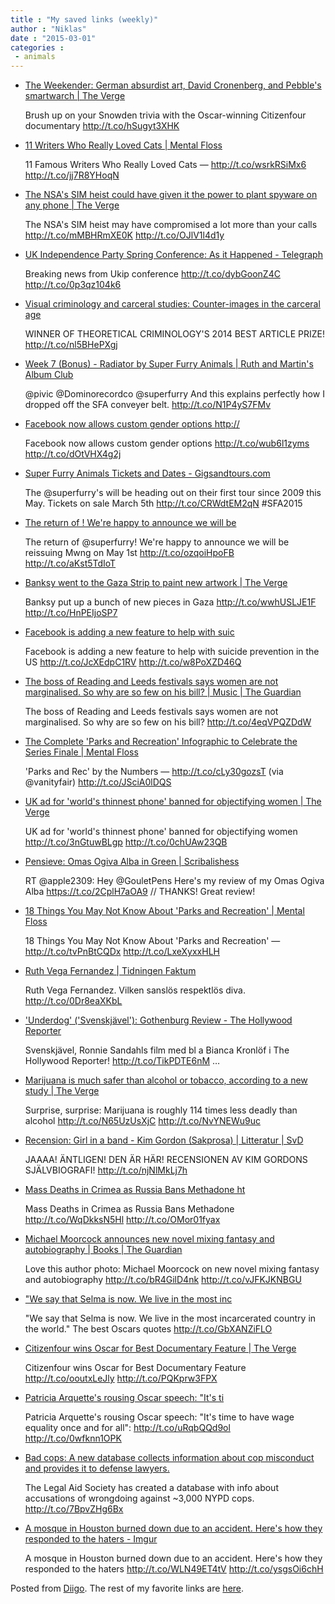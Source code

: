 ```yaml
---
title : "My saved links (weekly)"
author : "Niklas"
date : "2015-03-01"
categories : 
 - animals
---
```


- [The Weekender: German absurdist art, David Cronenberg, and Pebble's smartwarch | The Verge](http://www.theverge.com/2015/2/28/8124109/the-weekender-german-absurdist-art-david-cronenberg-and-pebbles)
    
    Brush up on your Snowden trivia with the Oscar-winning Citizenfour documentary http://t.co/hSugyt3XHK
    
- [11 Writers Who Really Loved Cats | Mental Floss](http://mentalfloss.com/article/49302/11-writers-who-really-loved-cats)
    
    11 Famous Writers Who Really Loved Cats — http://t.co/wsrkRSiMx6 http://t.co/jj7R8YHoqN
    
- [The NSA's SIM heist could have given it the power to plant spyware on any phone | The Verge](http://www.theverge.com/2015/2/24/8101585/the-nsas-sim-heist-could-have-given-it-the-power-to-plant-spyware-on)
    
    The NSA's SIM heist may have compromised a lot more than your calls http://t.co/mMBHRmXE0K http://t.co/OJlV1l4d1y
    
- [UK Independence Party Spring Conference: As it Happened - Telegraph](http://www.telegraph.co.uk/news/politics/ukip/11438422/UK-Independence-Party-Spring-Conference-As-it-Happened.html)
    
    Breaking news from Ukip conference http://t.co/dybGoonZ4C http://t.co/0p3qz104k6
    
- [Visual criminology and carceral studies: Counter-images in the carceral age](http://tcr.sagepub.com/content/18/2/176.full.pdf+html?hootPostID=05a0e28ec60c9e1bd723e9c92db79a26)
    
    WINNER OF THEORETICAL CRIMINOLOGY'S 2014 BEST ARTICLE PRIZE! http://t.co/nl5BHePXgj
    
- [Week 7 (Bonus) - Radiator by Super Furry Animals | Ruth and Martin's Album Club](http://ramalbumclub.com/post/111971027654/week-7-bonus-radiator-by-super-furry-animals)
    
    @pivic @Dominorecordco @superfurry And this explains perfectly how I dropped off the SFA conveyer belt. http://t.co/N1P4yS7FMv
    
- [Facebook now allows custom gender options http://](http://tnw.me/Zie821n)
    
    Facebook now allows custom gender options http://t.co/wub6l1zyms http://t.co/dOtVHX4g2j
    
- [Super Furry Animals Tickets and Dates - Gigsandtours.com](http://www.gigsandtours.com/tour/super-furry-animals/?src=superfurryanimals)
    
    The @superfurry's will be heading out on their first tour since 2009 this May. Tickets on sale March 5th http://t.co/CRWdtEM2qN #SFA2015
    
    
- [The return of ! We're happy to announce we will be](http://smarturl.it/MwngDM)
    
    The return of @superfurry! We're happy to announce we will be reissuing Mwng on May 1st http://t.co/ozqoiHpoFB http://t.co/aKst5TdIoT
    
- [Banksy went to the Gaza Strip to paint new artwork | The Verge](http://www.theverge.com/2015/2/26/8116287/banksy-new-art-gaza-video)
    
    Banksy put up a bunch of new pieces in Gaza http://t.co/wwhUSLJE1F http://t.co/HnPEIjoSP7
    
- [Facebook is adding a new feature to help with suic](http://t.co/JcXEdpC1RV)
    
    Facebook is adding a new feature to help with suicide prevention in the US http://t.co/JcXEdpC1RV http://t.co/w8PoXZD46Q
    
- [The boss of Reading and Leeds festivals says women are not marginalised. So why are so few on his bill? | Music | The Guardian](http://www.theguardian.com/music/musicblog/2015/feb/25/reading-leeds-festivals-why-so-few-women-on-bill)
    
    The boss of Reading and Leeds festivals says women are not marginalised. So why are so few on his bill? http://t.co/4eqVPQZDdW
    
- [The Complete 'Parks and Recreation' Infographic to Celebrate the Series Finale | Mental Floss](http://mentalfloss.com/article/61871/complete-parks-and-recreation-infographic-celebrate-series-finale)
    
    'Parks and Rec' by the Numbers — http://t.co/cLy30gozsT (via @vanityfair) http://t.co/JSciA0lDQS
    
- [UK ad for 'world's thinnest phone' banned for objectifying women | The Verge](http://www.theverge.com/2015/2/25/8106639/sexy-phone-ad-banned-uk)
    
    UK ad for 'world's thinnest phone' banned for objectifying women http://t.co/3nGtuwBLgp http://t.co/0chUAw23QB
    
- [Pensieve: Omas Ogiva Alba in Green | Scribalishess](https://scribalishess.wordpress.com/2015/02/24/pensieve-omas-ogiva-alba-in-green/)
    
    RT @apple2309: Hey @GouletPens Here's my review of my Omas Ogiva Alba https://t.co/2CplH7aOA9 // THANKS! Great review!
    
- [18 Things You May Not Know About 'Parks and Recreation' | Mental Floss](http://mentalfloss.com/article/61045/18-things-you-may-not-know-about-parks-and-recreation)
    
    18 Things You May Not Know About 'Parks and Recreation' — http://t.co/tvPnBtCQDx http://t.co/LxeXyxxHLH
    
- [Ruth Vega Fernandez | Tidningen Faktum](http://faktum.se/2015/02/ruth-vega-fernandez/)
    
    Ruth Vega Fernandez. Vilken sanslös respektlös diva. http://t.co/0Dr8eaXKbL
    
- ['Underdog' ('Svenskjävel'): Gothenburg Review - The Hollywood Reporter](http://www.hollywoodreporter.com/review/underdog-svenskj-vel-gothenburg-review-775578)
    
    Svenskjävel, Ronnie Sandahls film med bl a Bianca Kronlöf i The Hollywood Reporter! http://t.co/TikPDTE6nM …
    
- [Marijuana is much safer than alcohol or tobacco, according to a new study | The Verge](http://www.theverge.com/2015/2/23/8093203/marijuana-is-much-safer-than-alcohol-or-tobacco-according-to-a-new)
    
    Surprise, surprise: Marijuana is roughly 114 times less deadly than alcohol http://t.co/N65UzUsXjC http://t.co/NvYNEWu9uc
    
- [Recension: Girl in a band - Kim Gordon (Sakprosa) | Litteratur | SvD](http://www.svd.se/kultur/litteratur/karlekshistoria-skriven-med-brustet-hjarta_4357243.svd)
    
    JAAAA! ÄNTLIGEN! DEN ÄR HÄR! RECENSIONEN AV KIM GORDONS SJÄLVBIOGRAFI! http://t.co/njNlMkLj7h
    
- [Mass Deaths in Crimea as Russia Bans Methadone ht](http://trib.al/eloyBVf)
    
    Mass Deaths in Crimea as Russia Bans Methadone http://t.co/WqDkksN5Hl http://t.co/OMor01fyax
    
- [Michael Moorcock announces new novel mixing fantasy and autobiography | Books | The Guardian](http://www.theguardian.com/books/2015/feb/18/michael-moorcock-new-novel-the-whispering-swarm?utm_content=buffer052d1&utm_medium=social&utm_source=twitter.com&utm_campaign=buffer#img-1)
    
    Love this author photo: Michael Moorcock on new novel mixing fantasy and autobiography http://t.co/bR4GilD4nk http://t.co/vJFKJKNBGU
    
- ["We say that Selma is now. We live in the most inc](http://trib.al/Q5fzxvi)
    
    "We say that Selma is now. We live in the most incarcerated country in the world." The best Oscars quotes http://t.co/GbXANZiFLO
    
- [Citizenfour wins Oscar for Best Documentary Feature | The Verge](http://www.theverge.com/2015/2/22/8088075/academy-awards-2015-citizenfour-best-documentary-feature)
    
    Citizenfour wins Oscar for Best Documentary Feature http://t.co/ooutxLeJly http://t.co/PQKprw3FPX
    
- [Patricia Arquette's rousing Oscar speech: "It's ti](http://trib.al/2iRtJci)
    
    Patricia Arquette's rousing Oscar speech: "It's time to have wage equality once and for all": http://t.co/uRqbQQd9ol http://t.co/0wfknn1OPK
    
- [Bad cops: A new database collects information about cop misconduct and provides it to defense lawyers.](http://www.slate.com/articles/news_and_politics/crime/2015/02/bad_cops_a_new_database_collects_information_about_cop_misconduct_and_provides.html)
    
    The Legal Aid Society has created a database with info about accusations of wrongdoing against ~3,000 NYPD cops. http://t.co/7BpvZHg6Bx
    
- [A mosque in Houston burned down due to an accident. Here's how they responded to the haters - Imgur](http://imgur.com/gallery/yljPBqE)
    
    A mosque in Houston burned down due to an accident. Here's how they responded to the haters http://t.co/WLN49ET4tV http://t.co/ysgsOi6chH
    

Posted from [Diigo](https://www.diigo.com). The rest of my favorite links are [here](https://www.diigo.com/user/npivic).
